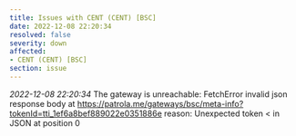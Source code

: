 ```yaml
---
title: Issues with CENT (CENT) [BSC]
date: 2022-12-08 22:20:34
resolved: false
severity: down
affected:
- CENT (CENT) [BSC]
section: issue
---
```


*2022-12-08 22:20:34* The gateway is unreachable: FetchError invalid json response body at https://patrola.me/gateways/bsc/meta-info?tokenId=tti_1ef6a8bef889022e0351886e reason: Unexpected token < in JSON at position 0